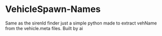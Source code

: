 # VehicleSpawn-Names
Same as the sirenId finder just a simple python made to extract vehName from the vehicle.meta files. Built by ai
